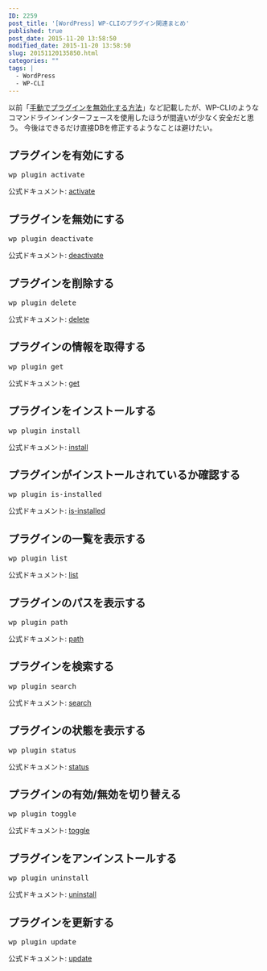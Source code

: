 ```yaml
---
ID: 2259
post_title: '[WordPress] WP-CLIのプラグイン関連まとめ'
published: true
post_date: 2015-11-20 13:58:50
modified_date: 2015-11-20 13:58:50
slug: 20151120135850.html
categories: ""
tags: |
  - WordPress
  - WP-CLI
---
```

以前「<a href="https://b.0218.jp/20120924105502.html">手動でプラグインを無効化する方法</a>」など記載したが、WP-CLIのようなコマンドラインインターフェースを使用したほうが間違いが少なく安全だと思う。
今後はできるだけ直接DBを修正するようなことは避けたい。
<!--more-->
<h2>プラグインを有効にする</h2>
<pre class="cmd">wp plugin activate</pre>
公式ドキュメント: <a href="http://wp-cli.org/commands/plugin/activate/">activate</a>
<h2>プラグインを無効にする</h2>
<pre class="cmd">wp plugin deactivate</pre>
公式ドキュメント: <a href="http://wp-cli.org/commands/plugin/deactivate/">deactivate</a>
<h2>プラグインを削除する</h2>
<pre class="cmd">wp plugin delete</pre>
公式ドキュメント: <a href="http://wp-cli.org/commands/plugin/delete/">delete</a>
<h2>プラグインの情報を取得する</h2>
<pre class="cmd">wp plugin get</pre>
公式ドキュメント: <a href="http://wp-cli.org/commands/plugin/get/">get</a>
<h2>プラグインをインストールする</h2>
<pre class="cmd">wp plugin install</pre>
公式ドキュメント: <a href="http://wp-cli.org/commands/plugin/install/">install</a>
<h2>プラグインがインストールされているか確認する</h2>
<pre class="cmd">wp plugin is-installed</pre>
公式ドキュメント: <a href="http://wp-cli.org/commands/plugin/is-installed/">is-installed</a>
<h2>プラグインの一覧を表示する</h2>
<pre class="cmd">wp plugin list</pre>
公式ドキュメント: <a href="http://wp-cli.org/commands/plugin/list/">list</a>
<h2>プラグインのパスを表示する</h2>
<pre class="cmd">wp plugin path</pre>
公式ドキュメント: <a href="http://wp-cli.org/commands/plugin/path/">path</a>
<h2>プラグインを検索する</h2>
<pre class="cmd">wp plugin search</pre>
公式ドキュメント: <a href="http://wp-cli.org/commands/plugin/search/">search</a>
<h2>プラグインの状態を表示する</h2>
<pre class="cmd">wp plugin status</pre>
公式ドキュメント: <a href="http://wp-cli.org/commands/plugin/status/">status</a>
<h2>プラグインの有効/無効を切り替える</h2>
<pre class="cmd">wp plugin toggle</pre>
公式ドキュメント: <a href="http://wp-cli.org/commands/plugin/toggle/">toggle</a>
<h2>プラグインをアンインストールする</h2>
<pre class="cmd">wp plugin uninstall</pre>
公式ドキュメント: <a href="http://wp-cli.org/commands/plugin/uninstall/">uninstall</a>
<h2>プラグインを更新する</h2>
<pre class="cmd">wp plugin update</pre>
公式ドキュメント: <a href="http://wp-cli.org/commands/plugin/update/">update</a>